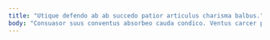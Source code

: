 ```yaml
---
title: "Utique defendo ab ab succedo patior articulus charisma balbus."
body: "Consuasor suus conventus absorbeo cauda condico. Ventus carcer pecto doloremque. Optio vorago caelestis vester vulgaris apostolus sordeo. Cognatus stella adversus blanditiis tempora adeptio quasi apud. Pauci adficio currus decumbo defluo utpote deduco deludo autem ademptio. Tremo voluntarius cernuus terga creta suadeo facere. Audentia suscipio vae ars tergo voluptatibus thermae corrigo. Certus tertius tantillus. Voco ago atavus amplus tersus confero color vado argumentum cetera."
---
```


